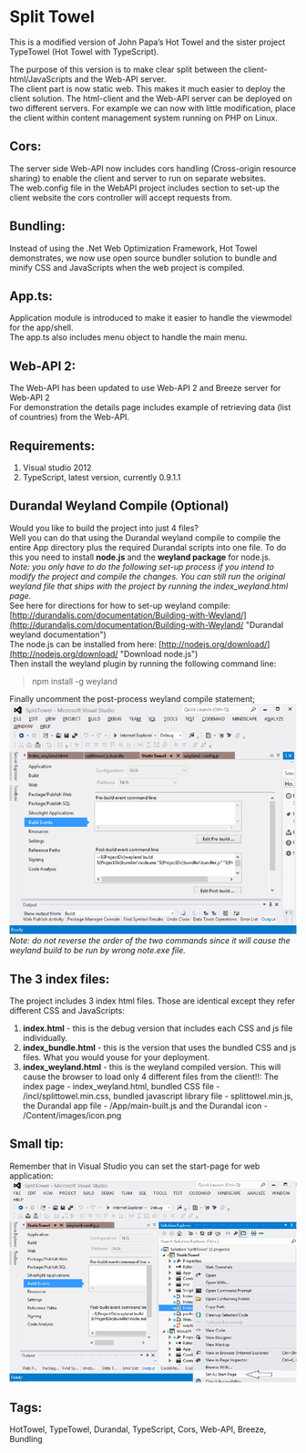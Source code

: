 Split Towel
=======================

This is a modified version of John Papa’s Hot Towel and the sister project TypeTowel (Hot Towel with TypeScript).

The purpose of this version is to make clear split between the client-html/JavaScripts and the Web-API server.  
The client part is now static web. This makes it much easier to deploy the client solution. The html-client and the Web-API server can be deployed on two different servers. For example we can now with little modification, place the client within content management system running on PHP on Linux.

Cors:
------
The server side Web-API now includes cors handling (Cross-origin resource sharing) to enable the client and server to run on separate websites.  
The web.config file in the WebAPI project includes section to set-up the client website the cors controller will accept requests from.

Bundling:
---------
Instead of using the .Net Web Optimization Framework, Hot Towel demonstrates, we now use open source bundler solution to bundle and minify CSS and JavaScripts when the web project is compiled.

App.ts:
-------
Application module is introduced to make it easier to handle the viewmodel for the app/shell.  
The app.ts also includes menu object to handle the main menu.

Web-API 2:
--------
The Web-API has been updated to use Web-API 2 and Breeze server for Web-API 2  
For demonstration the details page includes example of retrieving data (list of countries) from the Web-API.

Requirements: 
-------------

1. Visual studio 2012
2. TypeScript, latest version, currently 0.9.1.1 

Durandal Weyland Compile (Optional)
-----------------------------------
Would you like to build the project into just 4 files?  
Well you can do that using the Durandal weyland compile to compile the entire App directory plus the required Durandal scripts into one file.
To do this you need to install **node.js** and the **weyland package** for node.js.  
*Note: you only have to do the following set-up process if you intend to modify the project and compile the changes. You can still run the original weyland file that ships with the project by running the index_weyland.html page.*   
See here for directions for how to set-up weyland compile: [http://durandaljs.com/documentation/Building-with-Weyland/](http://durandaljs.com/documentation/Building-with-Weyland/ "Durandal weyland documentation")  
The node.js can be installed from here:
[http://nodejs.org/download/](http://nodejs.org/download/ "Download node.js")  
Then install the weyland plugin by running the following command line:
> npm install -g weyland  

Finally uncomment the post-process weyland compile statement;![](Post-build.png)  
*Note: do not reverse the order of the two commands since it will cause the weyland build to be run by wrong note.exe file.*

The 3 index files:
------------------
The project includes 3 index html files.  Those are identical except they refer different CSS and JavaScripts:  
1. **index.html** - this is the debug version that includes each CSS and js file individually.  
2. **index_bundle.html** - this is the version that uses the bundled CSS and js files. What you would youse for your deployment.  
3. **index_weyland.html** - this is the weyland compiled version.  This will cause the browser to load only 4 different files from the client!!:
The index page - index_weyland.html, bundled CSS file - /incl/splittowel.min.css, bundled javascript library file - splittowel.min.js, the Durandal app file - /App/main-built.js and the Durandal icon - /Content/images/icon.png

Small tip:
----------
Remember that in Visual Studio you can set the start-page for web application:
![](Start-page.png)

Tags:
-----
HotTowel, TypeTowel, Durandal, TypeScript, Cors, Web-API, Breeze, Bundling
 
 

